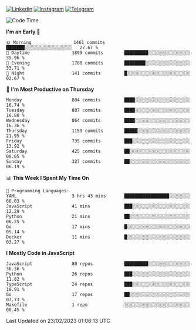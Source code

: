 [![Linkedin](https://img.shields.io/badge/-Archie-blue?style=flat-square&labelColor=gray&logo=Linkedin&logoColor=white&link=https://www.linkedin.com/in/archisdi)](https://www.linkedin.com/in/archisdi)
[![Instagram](https://img.shields.io/badge/-@archisdi-orange?style=flat-square&labelColor=gray&logo=Instagram&logoColor=white&link=https://www.instagram.com/archisdi)](https://www.instagram.com/archisdi)
[![Telegram](https://img.shields.io/badge/-aai-informational?style=flat-square&labelColor=gray&logo=telegram&logoColor=white&link=https://t.me/archisdi)](https://t.me/archisdi)

<!--START_SECTION:waka-->
![Code Time](http://img.shields.io/badge/Code%20Time-2%2C024%20hrs%2011%20mins-blue)

**I'm an Early 🐤** 

```text
🌞 Morning                1461 commits        ███████░░░░░░░░░░░░░░░░░░   27.67 % 
🌆 Daytime                1899 commits        █████████░░░░░░░░░░░░░░░░   35.96 % 
🌃 Evening                1780 commits        ████████░░░░░░░░░░░░░░░░░   33.71 % 
🌙 Night                  141 commits         █░░░░░░░░░░░░░░░░░░░░░░░░   02.67 % 
```
📅 **I'm Most Productive on Thursday** 

```text
Monday                   884 commits         ████░░░░░░░░░░░░░░░░░░░░░   16.74 % 
Tuesday                  887 commits         ████░░░░░░░░░░░░░░░░░░░░░   16.80 % 
Wednesday                864 commits         ████░░░░░░░░░░░░░░░░░░░░░   16.36 % 
Thursday                 1159 commits        █████░░░░░░░░░░░░░░░░░░░░   21.95 % 
Friday                   735 commits         ███░░░░░░░░░░░░░░░░░░░░░░   13.92 % 
Saturday                 425 commits         ██░░░░░░░░░░░░░░░░░░░░░░░   08.05 % 
Sunday                   327 commits         ██░░░░░░░░░░░░░░░░░░░░░░░   06.19 % 
```


📊 **This Week I Spent My Time On** 

```text
💬 Programming Languages: 
YAML                     3 hrs 43 mins       █████████████████░░░░░░░░   66.03 % 
JavaScript               41 mins             ███░░░░░░░░░░░░░░░░░░░░░░   12.29 % 
Python                   21 mins             ██░░░░░░░░░░░░░░░░░░░░░░░   06.25 % 
Go                       17 mins             █░░░░░░░░░░░░░░░░░░░░░░░░   05.14 % 
Docker                   11 mins             █░░░░░░░░░░░░░░░░░░░░░░░░   03.27 % 
```

**I Mostly Code in JavaScript** 

```text
JavaScript               80 repos            █████████░░░░░░░░░░░░░░░░   36.36 % 
Python                   26 repos            ███░░░░░░░░░░░░░░░░░░░░░░   11.82 % 
TypeScript               24 repos            ███░░░░░░░░░░░░░░░░░░░░░░   10.91 % 
Go                       17 repos            ██░░░░░░░░░░░░░░░░░░░░░░░   07.73 % 
Makefile                 1 repo              ░░░░░░░░░░░░░░░░░░░░░░░░░   00.45 % 
```




 Last Updated on 23/02/2023 01:06:13 UTC
<!--END_SECTION:waka-->